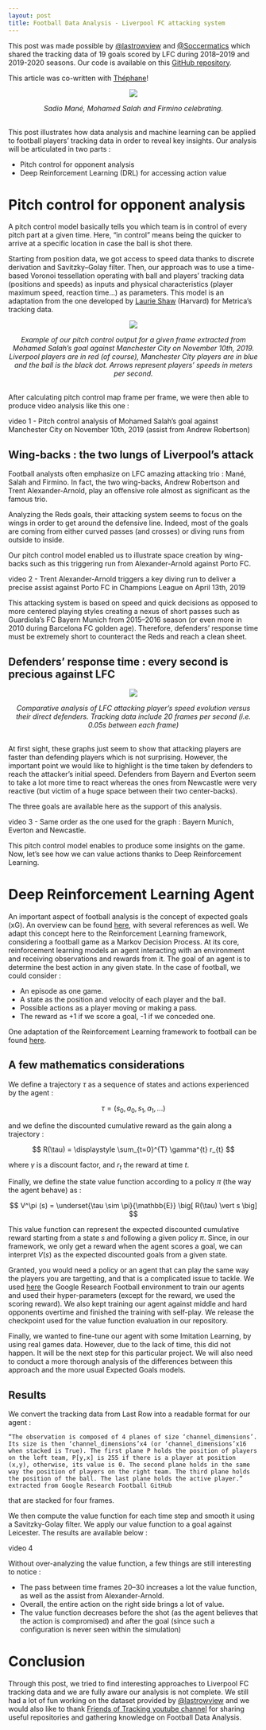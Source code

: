 ```yaml
---
layout: post
title: Football Data Analysis - Liverpool FC attacking system
---
```


<!-- Global site tag (gtag.js) - Google Analytics -->
<script async src="https://www.googletagmanager.com/gtag/js?id=UA-145347384-1"></script>
<script>
  window.dataLayer = window.dataLayer || [];
  function gtag(){dataLayer.push(arguments);}
  gtag('js', new Date());

  gtag('config', 'UA-145347384-1');
</script>

<style TYPE="text/css">
code.has-jax {font: inherit; font-size: 100%; background: inherit; border: inherit;}
</style>
<script type="text/x-mathjax-config">
MathJax.Hub.Config({
    tex2jax: {
        inlineMath: [['$','$'], ['\\(','\\)']],
        skipTags: ['script', 'noscript', 'style', 'textarea', 'pre'] // removed 'code' entry
    }
});
MathJax.Hub.Queue(function() {
    var all = MathJax.Hub.getAllJax(), i;
    for(i = 0; i < all.length; i += 1) {
        all[i].SourceElement().parentNode.className += ' has-jax';
    }
});
</script>
<script type="text/javascript" src="https://cdnjs.cloudflare.com/ajax/libs/mathjax/2.7.4/MathJax.js?config=TeX-AMS_HTML-full"></script>

This post was made possible by [@lastrowview](https://twitter.com/lastrowview) and [@Soccermatics](https://twitter.com/Soccermatics) which shared the tracking data of 19 goals scored by LFC during 2018–2019 and 2019-2020 seasons.
Our code is available on this [GitHub repository](https://github.com/TheoGreg/Last-Row).

This article was co-written with [Théphane](https://github.com/TheoGreg)!

<p align="center">
  <img src="{{ site.url }}/imgs/2020-10-05-LiverpoolData/liverpool-1.jpeg">
</p>

<center>
<em>
Sadio Mané, Mohamed Salah and Firmino celebrating.
</em>
</center>
<br/>

This post illustrates how data analysis and machine learning can be applied to football players’ tracking data in order to reveal key insights. Our analysis will be articulated in two parts :

* Pitch control for opponent analysis
* Deep Reinforcement Learning (DRL) for accessing action value

# Pitch control for opponent analysis

A pitch control model basically tells you which team is in control of every pitch part at a given time. Here, “in control” means being the quicker to arrive at a specific location in case the ball is shot there.

Starting from position data, we got access to speed data thanks to discrete derivation and Savitzky–Golay filter. Then, our approach was to use a time-based Voronoi tessellation operating with ball and players’ tracking data (positions and speeds) as inputs and physical characteristics (player maximum speed, reaction time…) as parameters. This model is an adaptation from the one developed by [Laurie Shaw](https://twitter.com/EightyFivePoint) (Harvard) for Metrica’s tracking data.

<p align="center">
  <img src="{{ site.url }}/imgs/2020-10-05-LiverpoolData/liverpool_2.png">
</p>

<center>
<em>
Example of our pitch control output for a given frame extracted from Mohamed Salah’s goal against Manchester City on November 10th, 2019. Liverpool players are in red (of course), Manchester City players are in blue and the ball is the black dot. Arrows represent players’ speeds in meters per second.
</em>
</center>
<br/>

After calculating pitch control map frame per frame, we were then able to produce video analysis like this one :

video 1 - Pitch control analysis of Mohamed Salah’s goal against Manchester City on November 10th, 2019 (assist from Andrew Robertson)

## Wing-backs : the two lungs of Liverpool’s attack

Football analysts often emphasize on LFC amazing attacking trio : Mané, Salah and Firmino. In fact, the two wing-backs, Andrew Robertson and Trent Alexander-Arnold, play an offensive role almost as significant as the famous trio.

Analyzing the Reds goals, their attacking system seems to focus on the wings in order to get around the defensive line. Indeed, most of the goals are coming from either curved passes (and crosses) or diving runs from outside to inside.

Our pitch control model enabled us to illustrate space creation by wing-backs such as this triggering run from Alexander-Arnold against Porto FC.

video 2 - Trent Alexander-Arnold triggers a key diving run to deliver a precise assist against Porto FC in Champions League on April 13th, 2019

This attacking system is based on speed and quick decisions as opposed to more centered playing styles creating a nexus of short passes such as Guardiola’s FC Bayern Munich from 2015–2016 season (or even more in 2010 during Barcelona FC golden age). Therefore, defenders’ response time must be extremely short to counteract the Reds and reach a clean sheet.

## Defenders’ response time : every second is precious against LFC

<p align="center">
  <img src="{{ site.url }}/imgs/2020-10-05-LiverpoolData/liverpool_3.png">
</p>

<center>
<em>
Comparative analysis of LFC attacking player’s speed evolution versus their direct defenders. Tracking data include 20 frames per second (i.e. 0.05s between each frame)
</em>
</center>
<br/>

At first sight, these graphs just seem to show that attacking players are faster than defending players which is not surprising. However, the important point we would like to highlight is the time taken by defenders to reach the attacker’s initial speed. Defenders from Bayern and Everton seem to take a lot more time to react whereas the ones from Newcastle were very reactive (but victim of a huge space between their two center-backs).

The three goals are available here as the support of this analysis.

video 3 - Same order as the one used for the graph : Bayern Munich, Everton and Newcastle.

This pitch control model enables to produce some insights on the game. Now, let’s see how we can value actions thanks to Deep Reinforcement Learning.

# Deep Reinforcement Learning Agent

An important aspect of football analysis is the concept of expected goals (xG). An overview can be found [here](https://www.youtube.com/watch?v=310_eW0hUqQ&t=29s), with several references as well. We adapt this concept here to the Reinforcement Learning framework, considering a football game as a Markov Decision Process. At its core, reinforcement learning models an agent interacting with an environment and receiving observations and rewards from it. The goal of an agent is to determine the best action in any given state. In the case of football, we could consider :

* An episode as one game.
* A state as the position and velocity of each player and the ball.
* Possible actions as a player moving or making a pass.
* The reward as +1 if we score a goal, -1 if we conceded one.

One adaptation of the Reinforcement Learning framework to football can be found [here](https://arxiv.org/pdf/1907.11180.pdf).

## A few mathematics considerations

We define a trajectory $\tau$ as a sequence of states and actions experienced by the agent :

$$ \tau = \big( s_0, a_0, s_1, a_1, ... \big) $$

and we define the discounted cumulative reward as the gain along a trajectory :

$$ R(\tau) = \displaystyle \sum_{t=0}^{T} \gamma^{t} r_{t} $$

where $\gamma$ is a discount factor, and $r_t$ the reward at time $t$. 

Finally, we define the state value function according to a policy $\pi$ (the way the agent behave) as : 

$$ V^\pi (s) = \underset{\tau \sim \pi}{\mathbb{E}} \big[ R(\tau) \vert s \big] $$

This value function can represent the expected discounted cumulative reward starting from a state $s$ and following a given policy $\pi$. Since, in our framework, we only get a reward when the agent scores a goal, we can interpret  $V(s)$ as the expected discounted goals from a given state.

Granted, you would need a policy or an agent that can play the same way the players you are targetting, and that is a complicated issue to tackle. We used [here](https://github.com/google-research/football) the Google Research Football environment to train our agents and used their hyper-parameters (except for the reward, we used the scoring reward). We also kept training our agent against middle and hard opponents overtime and finished the training with self-play. We release the checkpoint used for the value function evaluation in our repository.

Finally, we wanted to fine-tune our agent with some Imitation Learning, by using real games data. However, due to the lack of time, this did not happen. It will be the next step for this particular project. We will also need to conduct a more thorough analysis of the differences between this approach and the more usual Expected Goals models.

## Results

We convert the tracking data from Last Row into a readable format for our agent :

```
“The observation is composed of 4 planes of size ‘channel_dimensions’. Its size is then ‘channel_dimensions’x4 (or ‘channel_dimensions’x16 when stacked is True). The first plane P holds the position of players on the left team, P[y,x] is 255 if there is a player at position (x,y), otherwise, its value is 0. The second plane holds in the same way the position of players on the right team. The third plane holds the position of the ball. The last plane holds the active player.” extracted from Google Research Football GitHub
```

that are stacked for four frames.

We then compute the value function for each time step and smooth it using a Savitzky-Golay filter. We apply our value function to a goal against Leicester. The results are available below :

video 4 

Without over-analyzing the value function, a few things are still interesting to notice :

* The pass between time frames 20–30 increases a lot the value function, as well as the assist from Alexander-Arnold.
* Overall, the entire action on the right side brings a lot of value.
* The value function decreases before the shot (as the agent believes that the action is compromised) and after the goal (since such a configuration is never seen within the simulation)

# Conclusion 

Through this post, we tried to find interesting approaches to Liverpool FC tracking data and we are fully aware our analysis is not complete. We still had a lot of fun working on the dataset provided by [@lastrowview](https://twitter.com/lastrowview) and we would also like to thank [Friends of Tracking youtube channel](https://www.youtube.com/channel/UCUBFJYcag8j2rm_9HkrrA7w) for sharing useful repositories and gathering knowledge on Football Data Analysis.

